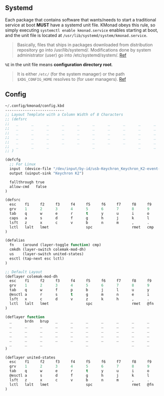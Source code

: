## Systemd

Each package that contains software that wants/needs to start a traditional service at boot **MUST** have a systemd unit file. KMonad obeys this rule, so simply executing `systemctl enable kmonad.service` enables starting at boot, and the unit file is located at `/usr/lib/systemd/system/kmonad.service`.

> Basically, files that ships in packages downloaded from distribution repository go into /usr/lib/systemd/. Modifications done by system administrator (user) go into /etc/systemd/system/. [Ref](https://unix.stackexchange.com/a/208352)

`%E` in the unit file means **configuration directory root**.
> It is either `/etc/` (for the system manager) or the path `$XDG_CONFIG_HOME` resolves to (for user managers). [Ref](https://www.freedesktop.org/software/systemd/man/systemd.unit.html)

## Config

```lisp
~/.config/kmonad/config.kbd
---------------------------
;; Layout Template with a Column Width of 8 Characters
;; (defsrc
;;   _      _      _      _      _      _      _      _      _      _      _      _      _      _      _      _
;;   _      _      _      _      _      _      _      _      _      _      _      _      _      _             _
;;   _      _      _      _      _      _      _      _      _      _      _      _      _      _             _
;;   _      _      _      _      _      _      _      _      _      _      _      _      _                    _
;;   _      _      _      _      _      _      _      _      _      _      _      _                    _      _
;;   _      _      _                    _                    _      _      _                    _      _      _
;; )

(defcfg
  ;; For Linux
  input  (device-file "/dev/input/by-id/usb-Keychron_Keychron_K2-event-kbd")
  output (uinput-sink "Keychron K2")

  fallthrough true
  allow-cmd   false
)

(defsrc
  esc    f1     f2     f3     f4     f5     f6     f7     f8     f9     f10    f11    f12    ins    prnt   del
  grv    1      2      3      4      5      6      7      8      9      0      -      =      bspc          pgup
  tab    q      w      e      r      t      y      u      i      o      p      [      ]      \             pgdn
  caps   a      s      d      f      g      h      j      k      l      ;      '      ret                  home
  lsft   z      x      c      v      b      n      m      ,      .      /      rsft                 up     end
  lctl   lalt   lmet                 spc                  rmet   cmp    rctl                 left   down   rght
)

(defalias 
  fn    (around (layer-toggle function) cmp)
  cmkdh (layer-switch colemak-mod-dh)
  us    (layer-switch united-states)
  esctl (tap-next esc lctl)
)

;; Default Layout
(deflayer colemak-mod-dh
  esc    f1     f2     f3     f4     f5     f6     f7     f8     f9     f10    f11    f12    @us    prnt   del
  grv    1      2      3      4      5      6      7      8      9      0      -      =      bspc          pgup
  tab    q      w      f      p      b      j      l      u      y      ;      [      ]      \             pgdn
  @esctl a      r      s      t      g      m      n      e      i      o      '      ret                  home
  lsft   x      c      d      v      z      k      h      ,      .      /      rsft                 up     end
  lctl   lalt   lmet                 spc                  rmet   @fn    rctl                 left   down   rght
)

(deflayer function
  _      brdn   brup   _      _      _      _      _      _      _      mute   vold   volu   _      _      _
  _      _      _      _      _      _      _      _      _      _      _      _      _      _             _
  _      _      _      _      _      _      _      _      _      _      _      _      _      _             _
  _      _      _      _      _      _      _      _      _      _      _      _      _                    _
  _      _      _      _      _      _      _      _      _      _      _      _                    _      _
  _      _      _                    _                    _      _      _                    _      _      _
)

(deflayer united-states
  esc    f1     f2     f3     f4     f5     f6     f7     f8     f9     f10    f11    f12    @cmkdh prnt   del
  grv    1      2      3      4      5      6      7      8      9      0      -      =      bspc          pgup
  tab    q      w      e      r      t      y      u      i      o      p      [      ]      \             pgdn
  @esctl a      s      d      f      g      h      j      k      l      ;      '      ret                  home
  lsft   z      x      c      v      b      n      m      ,      .      /      rsft                 up     end
  lctl   lalt   lmet                 spc                  rmet   @fn    rctl                 left   down   rght
)
```